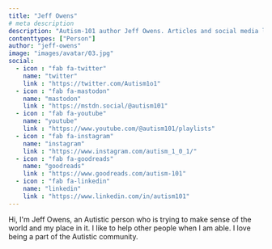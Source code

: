 ```yaml
---
title: "Jeff Owens"
# meta description
description: "Autism-101 author Jeff Owens. Articles and social media links."
contenttypes: ["Person"]
author: "jeff-owens"
image: "images/avatar/03.jpg"
social:
  - icon : "fab fa-twitter"
    name: "twitter"
    link : "https://twitter.com/Autism1o1"
  - icon : "fab fa-mastodon"
    name: "mastodon"
    link : "https://mstdn.social/@autism101"
  - icon : "fab fa-youtube"
    name: "youtube"
    link : "https://www.youtube.com/@autism101/playlists"
  - icon : "fab fa-instagram"
    name: "instagram"
    link : "https://www.instagram.com/autism_1_0_1/"
  - icon : "fab fa-goodreads"
    name: "goodreads"
    link : "https://www.goodreads.com/autism-101"
  - icon : "fab fa-linkedin"
    name: "linkedin"
    link : "https://www.linkedin.com/in/autism101"
---
```


Hi, I'm Jeff Owens, an Autistic person who is trying to make sense of the world and my place in it. I like to help other people when I am able. I love being a part of the Autistic community.  